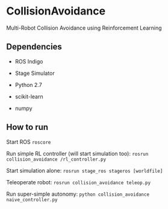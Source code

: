 # CollisionAvoidance
Multi-Robot Collision Avoidance using Reinforcement Learning

## Dependencies
- ROS Indigo

- Stage Simulator

- Python 2.7

- scikit-learn

- numpy

## How to run
Start ROS `roscore`

Run simple RL controller (will start simulation too): `rosrun collision_avoidance /rl_controller.py`

Start simulation alone: `rosrun stage_ros stageros [worldfile]`

Teleoperate robot: `rosrun collision_avoidance teleop.py`

Run super-simple autonomy: `python collision_avoidance naive_controller.py`
